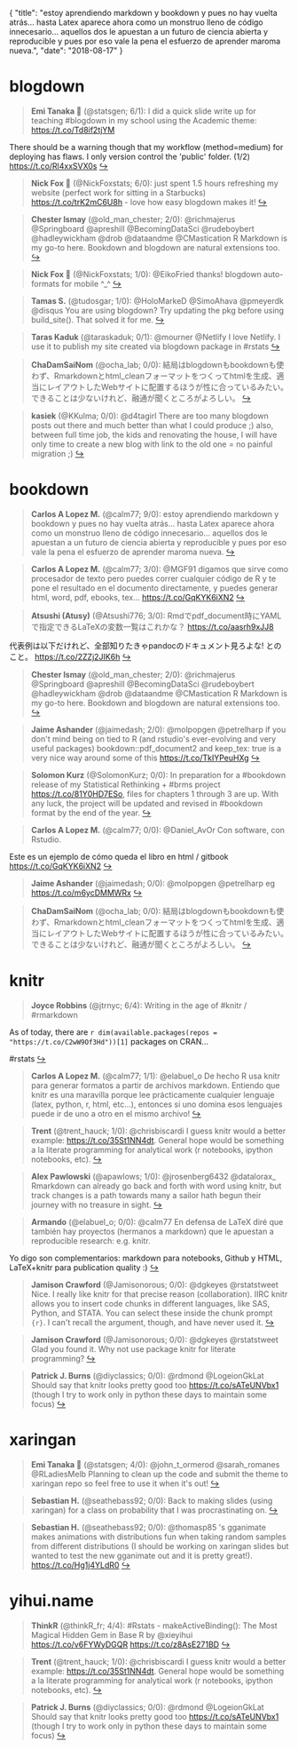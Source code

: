 {
  "title": "estoy aprendiendo markdown y bookdown y pues no hay vuelta atrás... hasta Latex aparece ahora como un monstruo lleno de código innecesario... aquellos dos le apuestan a un futuro de ciencia abierta y reproducible y pues por eso vale la pena el esfuerzo de aprender maroma nueva.",
  "date": "2018-08-17"
}

# blogdown

> **Emi Tanaka 🌾** (@statsgen; 6/1): I did a quick slide write up for teaching #blogdown in my school using the Academic theme: https://t.co/Td8if2tjYM
>
There should be a warning though that my workflow (method=medium) for deploying has flaws. I only version control the 'public' folder. (1/2) https://t.co/Rl4xxSVX0s  [&#8618;](https://twitter.com/xieyihui/status/1030228209676079104)

<!-- -->


> **Nick Fox 🌹** (@NickFoxstats; 6/0): just spent 1.5 hours refreshing my website (perfect work for sitting in a Starbucks) https://t.co/trK2mC6U8h - love how easy blogdown makes it!  [&#8618;](https://twitter.com/xieyihui/status/1030157394796523521)

<!-- -->


> **Chester Ismay** (@old_man_chester; 2/0): @richmajerus @Springboard @apreshill @BecomingDataSci @rudeboybert @hadleywickham @drob @dataandme @CMastication R Markdown is my go-to here. Bookdown and blogdown are natural extensions too.  [&#8618;](https://twitter.com/xieyihui/status/1030276660841472001)

<!-- -->


> **Nick Fox 🌹** (@NickFoxstats; 1/0): @EikoFried thanks! blogdown auto-formats for mobile ^_^  [&#8618;](https://twitter.com/xieyihui/status/1030175130402598912)

<!-- -->


> **Tamas S.** (@tudosgar; 1/0): @HoloMarkeD @SimoAhava @pmeyerdk @disqus You are using blogdown? Try updating the pkg before using build_site(). That solved it for me.  [&#8618;](https://twitter.com/xieyihui/status/1030076929150312449)

<!-- -->


> **Taras Kaduk** (@taraskaduk; 0/1): @mourner @Netlify I love Netlify. I use it to publish my site created via blogdown package in #rstats  [&#8618;](https://twitter.com/xieyihui/status/1030150075123675136)

<!-- -->


> **ChaDamSaiNom** (@ocha_lab; 0/0): 結局はblogdownもbookdownも使わず、Rmarkdownとhtml_cleanフォーマットをつくってhtmlを生成、適当にレイアウトしたWebサイトに配置するほうが性に合っているみたい。できることは少ないけれど、融通が聞くところがよろしい。  [&#8618;](https://twitter.com/xieyihui/status/1030080937856364544)

<!-- -->


> **kasiek** (@KKulma; 0/0): @d4tagirl There are too many blogdown posts out there and much better than what I could produce ;) also, between full time job, the kids and renovating the house, I will have only time to create a new blog with link to the old one =  no painful migration ;)  [&#8618;](https://twitter.com/xieyihui/status/1030020999788605440)

<!-- -->


# bookdown

> **Carlos A Lopez M.** (@calm77; 9/0): estoy aprendiendo markdown y bookdown y pues no hay vuelta atrás... hasta Latex aparece ahora como un monstruo lleno de código innecesario... 
aquellos dos le apuestan a un futuro de ciencia abierta y reproducible y pues por eso vale la pena el esfuerzo de aprender maroma nueva.  [&#8618;](https://twitter.com/xieyihui/status/1029962529726976000)

<!-- -->


> **Carlos A Lopez M.** (@calm77; 3/0): @MGF91 digamos que sirve como procesador de texto pero puedes correr cualquier código de R y te pone el resultado en el documento directamente, y puedes generar html, word, pdf, ebooks, tex... 
https://t.co/GqKYK6iXN2  [&#8618;](https://twitter.com/xieyihui/status/1030258297247555584)

<!-- -->


> **Atsushi (Atusy)** (@Atsushi776; 3/0): Rmdでpdf_document時にYAMLで指定できるLaTeXの変数一覧はこれかな？
https://t.co/aasrh9xJJ8
>
代表例は以下だけれど、全部知りたきゃpandocのドキュメント見ろよな! とのこと。
https://t.co/2ZZj2JIK6h  [&#8618;](https://twitter.com/xieyihui/status/1030108885019807744)

<!-- -->


> **Chester Ismay** (@old_man_chester; 2/0): @richmajerus @Springboard @apreshill @BecomingDataSci @rudeboybert @hadleywickham @drob @dataandme @CMastication R Markdown is my go-to here. Bookdown and blogdown are natural extensions too.  [&#8618;](https://twitter.com/xieyihui/status/1030276660841472001)

<!-- -->


> **Jaime Ashander** (@jaimedash; 2/0): @molpopgen @petrelharp if you don't mind being on tied to R (and rstudio's ever-evolving and very useful packages) bookdown::pdf_document2 and keep_tex: true is a very nice way around some of this https://t.co/TkIYPeuHXg  [&#8618;](https://twitter.com/xieyihui/status/1030122166027673600)

<!-- -->


> **Solomon Kurz** (@SolomonKurz; 0/0): In preparation for a #bookdown release of my Statistical Rethinking + #brms project https://t.co/81Y0HD7ESo, files for chapters 1 through 3 are up. With any luck, the project will be updated and revised in #bookdown format by the end of the year.  [&#8618;](https://twitter.com/xieyihui/status/1030260930951696390)

<!-- -->


> **Carlos A Lopez M.** (@calm77; 0/0): @Daniel_AvOr Con software, con Rstudio.
>
Este es un ejemplo de cómo queda el libro en html / gitbook https://t.co/GqKYK6iXN2  [&#8618;](https://twitter.com/xieyihui/status/1030193742693715968)

<!-- -->


> **Jaime Ashander** (@jaimedash; 0/0): @molpopgen @petrelharp eg https://t.co/m6ycDMMWRx  [&#8618;](https://twitter.com/xieyihui/status/1030125491162763264)

<!-- -->


> **ChaDamSaiNom** (@ocha_lab; 0/0): 結局はblogdownもbookdownも使わず、Rmarkdownとhtml_cleanフォーマットをつくってhtmlを生成、適当にレイアウトしたWebサイトに配置するほうが性に合っているみたい。できることは少ないけれど、融通が聞くところがよろしい。  [&#8618;](https://twitter.com/xieyihui/status/1030080937856364544)

<!-- -->


# knitr

> **Joyce Robbins** (@jtrnyc; 6/4): Writing in the age of #knitr / #rmarkdown 
>
As of today, there are `r dim(available.packages(repos = "https://t.co/C2wW9Of3Hd"))[1]` packages on CRAN...  
>
#rstats  [&#8618;](https://twitter.com/xieyihui/status/1030153812865101825)

<!-- -->


> **Carlos A Lopez M.** (@calm77; 1/1): @elabuel_o De hecho R usa knitr para generar formatos a partir de archivos markdown. Entiendo que knitr es una maravilla porque lee prácticamente cualquier lenguaje (latex, python, r, html, etc...), entonces si uno domina esos lenguajes puede ir de uno a otro en el mismo archivo!  [&#8618;](https://twitter.com/xieyihui/status/1030257563273764865)

<!-- -->


> **Trent** (@trent_hauck; 1/0): @chrisbiscardi I guess knitr would a better example: https://t.co/35St1NN4dt. General hope would be something a la literate programming for analytical work (r notebooks, ipython notebooks, etc).  [&#8618;](https://twitter.com/xieyihui/status/1030268966126534658)

<!-- -->


> **Alex Pawlowski** (@apawlows; 1/0): @jrosenberg6432 @datalorax_ Rmarkdown can already go back and forth with word using knitr, but track changes is a path towards many a sailor hath begun their journey with no treasure in sight.  [&#8618;](https://twitter.com/xieyihui/status/1030167111920959488)

<!-- -->


> **Armando** (@elabuel_o; 0/0): @calm77 En defensa de LaTeX diré que también hay proyectos (hermanos a markdown) que le apuestan a reproducible research: e.g. knitr. 
>
Yo digo son complementarios: markdown para notebooks, Github y HTML, LaTeX+knitr para publication quality :)  [&#8618;](https://twitter.com/xieyihui/status/1030256778330759168)

<!-- -->


> **Jamison Crawford** (@Jamisonorous; 0/0): @dgkeyes @rstatstweet Nice. I really like knitr for that precise reason (collaboration). IIRC knitr allows you to insert code chunks in different languages, like SAS, Python, and STATA. You can select these inside the chunk prompt  `{r}`. I can't recall the argument, though, and have never used it.  [&#8618;](https://twitter.com/xieyihui/status/1030199508653797376)

<!-- -->


> **Jamison Crawford** (@Jamisonorous; 0/0): @dgkeyes @rstatstweet Glad you found it. Why not use package knitr for literate programming?  [&#8618;](https://twitter.com/xieyihui/status/1030192530271465473)

<!-- -->


> **Patrick J. Burns** (@diyclassics; 0/0): @rdmond @LogeionGkLat Should say that knitr looks pretty good too https://t.co/sATeUNVbx1 (though I try to work only in python these days to maintain some focus)  [&#8618;](https://twitter.com/xieyihui/status/1030163858634223621)

<!-- -->


# xaringan

> **Emi Tanaka 🌾** (@statsgen; 4/0): @john_t_ormerod @sarah_romanes @RLadiesMelb Planning to clean up the code and submit the theme to xaringan repo so feel free to use it when it's out!  [&#8618;](https://twitter.com/xieyihui/status/1029984962982764544)

<!-- -->


> **Sebastian H.** (@seathebass92; 0/0): Back to making slides (using xaringan)  for a class on probability that I was procrastinating on.  [&#8618;](https://twitter.com/xieyihui/status/1030149953719549952)

<!-- -->


> **Sebastian H.** (@seathebass92; 0/0): @thomasp85 's  gganimate makes animations with distributions fun when taking random samples from different distributions (I should be working on xaringan slides but wanted to test the new gganimate out and it is pretty great!). https://t.co/Hg1j4YLdR0  [&#8618;](https://twitter.com/xieyihui/status/1030149075302264833)

<!-- -->


# yihui.name

> **ThinkR** (@thinkR_fr; 4/4): #Rstats - makeActiveBinding(): The Most Magical Hidden Gem in Base R by @xieyihui 
https://t.co/v6FYWyDGQR https://t.co/z8AsE271BD  [&#8618;](https://twitter.com/xieyihui/status/1030079265415606272)

<!-- -->


> **Trent** (@trent_hauck; 1/0): @chrisbiscardi I guess knitr would a better example: https://t.co/35St1NN4dt. General hope would be something a la literate programming for analytical work (r notebooks, ipython notebooks, etc).  [&#8618;](https://twitter.com/xieyihui/status/1030268966126534658)

<!-- -->


> **Patrick J. Burns** (@diyclassics; 0/0): @rdmond @LogeionGkLat Should say that knitr looks pretty good too https://t.co/sATeUNVbx1 (though I try to work only in python these days to maintain some focus)  [&#8618;](https://twitter.com/xieyihui/status/1030163858634223621)

<!-- -->



